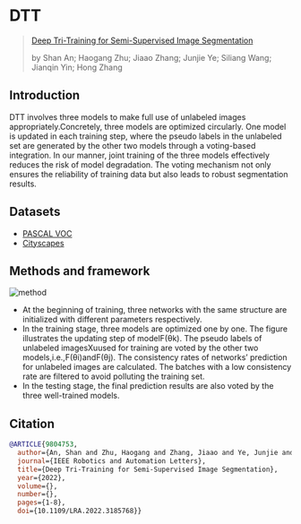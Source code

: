 # DTT

> [Deep Tri-Training for Semi-Supervised Image Segmentation](https://ieeexplore.ieee.org/document/9804753)
>
> by Shan An; Haogang Zhu; Jiaao Zhang; Junjie Ye; Siliang Wang; Jianqin Yin; Hong Zhang

## Introduction
DTT involves three models to make full use of unlabeled images appropriately.Concretely, three models are optimized circularly. One model is updated in each training step, where the pseudo labels in the unlabeled set are generated by the other two models through a voting-based integration. In our manner, joint training of the three models effectively reduces the risk of model degradation. The voting mechanism not only ensures the reliability of training data but also leads to robust segmentation results.

## Datasets
- [PASCAL VOC](http://host.robots.ox.ac.uk/pascal/VOC/voc2012/)
- [Cityscapes](https://www.cityscapes-dataset.com/)

## Methods and framework

 ![method](https://github.com/anshan-ar/DTT/blob/main/method.png)
- At the beginning of training, three networks with the same structure are initialized with different parameters respectively. 
- In the training stage, three models are optimized one by one. The figure illustrates the updating step of modelF(θk). The pseudo labels of unlabeled imagesXuused for training are voted by the other two models,i.e.,F(θi)andF(θj). The consistency rates of networks’ prediction for unlabeled images are calculated. The batches with a low consistency rate are filtered to avoid polluting the training set.
- In the testing stage, the final prediction results are also voted by the three well-trained models.

## Citation


```bibtex
@ARTICLE{9804753,
  author={An, Shan and Zhu, Haogang and Zhang, Jiaao and Ye, Junjie and Wang, Siliang and Yin, Jianqin and Zhang, Hong},
  journal={IEEE Robotics and Automation Letters}, 
  title={Deep Tri-Training for Semi-Supervised Image Segmentation}, 
  year={2022},
  volume={},
  number={},
  pages={1-8},
  doi={10.1109/LRA.2022.3185768}}
```

